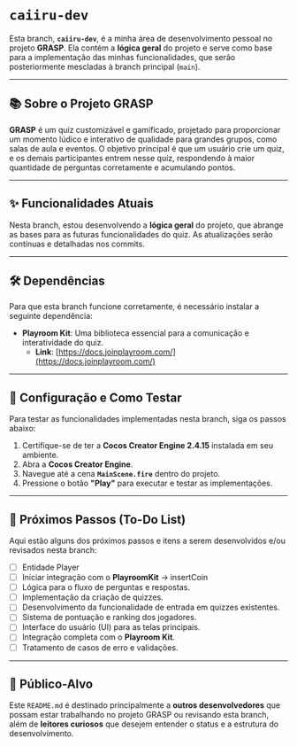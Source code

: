# `caiiru-dev`

Esta branch, **`caiiru-dev`**, é a minha área de desenvolvimento pessoal no projeto **GRASP**. Ela contém a **lógica geral** do projeto e serve como base para a implementação das minhas funcionalidades, que serão posteriormente mescladas à branch principal (`main`).

---

## 📚 Sobre o Projeto GRASP

**GRASP** é um quiz customizável e gamificado, projetado para proporcionar um momento lúdico e interativo de qualidade para grandes grupos, como salas de aula e eventos. O objetivo principal é que um usuário crie um quiz, e os demais participantes entrem nesse quiz, respondendo à maior quantidade de perguntas corretamente e acumulando pontos.

---

## ✨ Funcionalidades Atuais

Nesta branch, estou desenvolvendo a **lógica geral** do projeto, que abrange as bases para as futuras funcionalidades do quiz. As atualizações serão contínuas e detalhadas nos commits.

---

## 🛠️ Dependências

Para que esta branch funcione corretamente, é necessário instalar a seguinte dependência:

* **Playroom Kit**: Uma biblioteca essencial para a comunicação e interatividade do quiz.
    * **Link**: [https://docs.joinplayroom.com/](https://docs.joinplayroom.com/)

---

## 🚀 Configuração e Como Testar

Para testar as funcionalidades implementadas nesta branch, siga os passos abaixo:

1.  Certifique-se de ter a **Cocos Creator Engine 2.4.15** instalada em seu ambiente.
2.  Abra a **Cocos Creator Engine**.
3.  Navegue até a cena **`MainScene.fire`** dentro do projeto.
4.  Pressione o botão **"Play"** para executar e testar as implementações.

---

## 📝 Próximos Passos (To-Do List)

Aqui estão alguns dos próximos passos e itens a serem desenvolvidos e/ou revisados nesta branch:
* [ ] Entidade Player 
* [ ] Iniciar integração com o **PlayroomKit** -> insertCoin
* [ ] Lógica para o fluxo de perguntas e respostas.
* [ ] Implementação da criação de quizzes.
* [ ] Desenvolvimento da funcionalidade de entrada em quizzes existentes.
* [ ] Sistema de pontuação e ranking dos jogadores.
* [ ] Interface do usuário (UI) para as telas principais.
* [ ] Integração completa com o **Playroom Kit**.
* [ ] Tratamento de casos de erro e validações.

---

## 👥 Público-Alvo

Este `README.md` é destinado principalmente a **outros desenvolvedores** que possam estar trabalhando no projeto GRASP ou revisando esta branch, além de **leitores curiosos** que desejem entender o status e a estrutura do desenvolvimento.